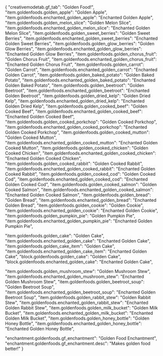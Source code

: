 {
  "creativemodetab.gf_tab": "Golden Food!",
  "item.goldenfoods.golden_apple": "Golden Apple",
  "item.goldenfoods.enchanted_golden_apple": "Enchanted Golden Apple",
  "item.goldenfoods.golden_melon_slice": "Golden Melon Slice",
  "item.goldenfoods.enchanted_golden_melon_slice": "Enchanted Golden Melon Slice",
  "item.goldenfoods.golden_sweet_berries": "Golden Sweet Berries",
  "item.goldenfoods.enchanted_golden_sweet_berries": "Enchanted Golden Sweet Berries",
  "item.goldenfoods.golden_glow_berries": "Golden Glow Berries",
  "item.goldenfoods.enchanted_golden_glow_berries": "Enchanted Golden Glow Berries",
  "item.goldenfoods.golden_chorus_fruit": "Golden Chorus Fruit",
  "item.goldenfoods.enchanted_golden_chorus_fruit": "Enchanted Golden Chorus Fruit",
  "item.goldenfoods.golden_carrot": "Golden Carrot",
  "item.goldenfoods.enchanted_golden_carrot": "Enchanted Golden Carrot",
  "item.goldenfoods.golden_baked_potato": "Golden Baked Potato",
  "item.goldenfoods.enchanted_golden_baked_potato": "Enchanted Golden Baked Potato",
  "item.goldenfoods.golden_beetroot": "Golden Beetroot",
  "item.goldenfoods.enchanted_golden_beetroot": "Enchanted Golden Beetroot",
  "item.goldenfoods.golden_dried_kelp": "Golden Dried Kelp",
  "item.goldenfoods.enchanted_golden_dried_kelp": "Enchanted Golden Dried Kelp",
  "item.goldenfoods.golden_cooked_beef": "Golden Cooked Beef",
  "item.goldenfoods.enchanted_golden_cooked_beef": "Enchanted Golden Cooked Beef",
  "item.goldenfoods.golden_cooked_porkchop": "Golden Cooked Porkchop",
  "item.goldenfoods.enchanted_golden_cooked_porkchop": "Enchanted Golden Cooked Porkchop",
  "item.goldenfoods.golden_cooked_mutton": "Golden Cooked Mutton",
  "item.goldenfoods.enchanted_golden_cooked_mutton": "Enchanted Golden Cooked Mutton",
  "item.goldenfoods.golden_cooked_chicken": "Golden Cooked Chicken",
  "item.goldenfoods.enchanted_golden_cooked_chicken": "Enchanted Golden Cooked Chicken",
  "item.goldenfoods.golden_cooked_rabbit": "Golden Cooked Rabbit",
  "item.goldenfoods.enchanted_golden_cooked_rabbit": "Enchanted Golden Cooked Rabbit",
  "item.goldenfoods.golden_cooked_cod": "Golden Cooked Cod",
  "item.goldenfoods.enchanted_golden_cooked_cod": "Enchanted Golden Cooked Cod",
  "item.goldenfoods.golden_cooked_salmon": "Golden Cooked Salmon",
  "item.goldenfoods.enchanted_golden_cooked_salmon": "Enchanted Golden Cooked Salmon",
  "item.goldenfoods.golden_bread": "Golden Bread",
  "item.goldenfoods.enchanted_golden_bread": "Enchanted Golden Bread",
  "item.goldenfoods.golden_cookie": "Golden Cookie",
  "item.goldenfoods.enchanted_golden_cookie": "Enchanted Golden Cookie",
  "item.goldenfoods.golden_pumpkin_pie": "Golden Pumpkin Pie",
  "item.goldenfoods.enchanted_golden_pumpkin_pie": "Enchanted Golden Pumpkin Pie",

  "item.goldenfoods.golden_cake": "Golden Cake",
  "item.goldenfoods.enchanted_golden_cake": "Enchanted Golden Cake",
  "item.goldenfoods.golden_cake_item": "Golden Cake",
  "item.goldenfoods.enchanted_golden_cake_item": "Enchanted Golden Cake",
  "block.goldenfoods.golden_cake": "Golden Cake",
  "block.goldenfoods.enchanted_golden_cake": "Enchanted Golden Cake",

  "item.goldenfoods.golden_mushroom_stew": "Golden Mushroom Stew",
  "item.goldenfoods.enchanted_golden_mushroom_stew": "Enchanted Golden Mushroom Stew",
  "item.goldenfoods.golden_beetroot_soup": "Golden Beetroot Soup",
  "item.goldenfoods.enchanted_golden_beetroot_soup": "Enchanted Golden Beetroot Soup",
  "item.goldenfoods.golden_rabbit_stew": "Golden Rabbit Stew",
  "item.goldenfoods.enchanted_golden_rabbit_stew": "Enchanted Golden Rabbit Stew",
  "item.goldenfoods.golden_milk_bucket": "Golden Milk Bucket",
  "item.goldenfoods.enchanted_golden_milk_bucket": "Enchanted Golden Milk Bucket",
  "item.goldenfoods.golden_honey_bottle": "Golden Honey Bottle",
  "item.goldenfoods.enchanted_golden_honey_bottle": "Enchanted Golden Honey Bottle",

  "enchantment.goldenfoods.gf_enchantment": "Golden Food Enchantment",
  "enchantment.goldenfoods.gf_enchantment.desc": "Makes golden food better!"
}

